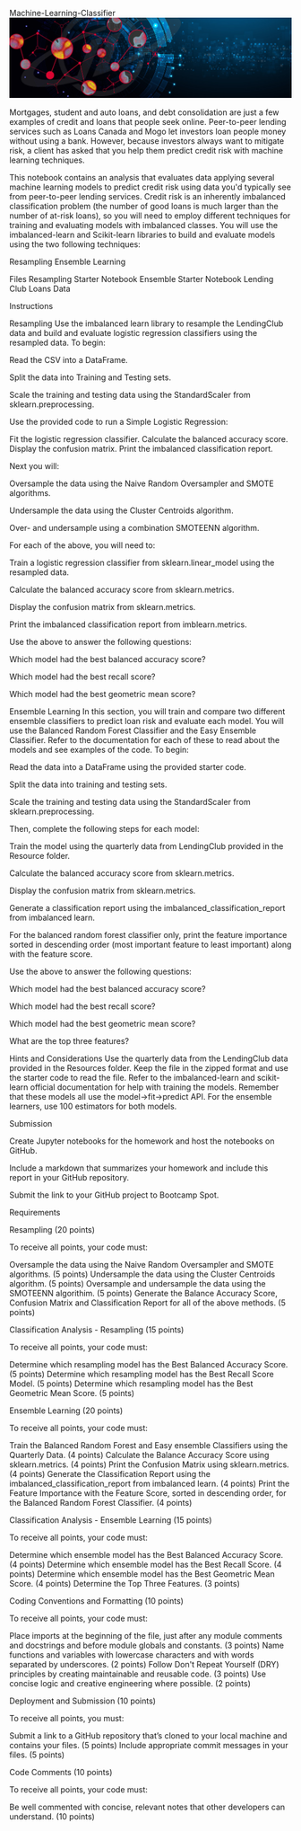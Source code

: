 Machine-Learning-Classifier
![](Resources/MachineLearning-Banner.jpg)



Mortgages, student and auto loans, and debt consolidation are just a few examples of credit and loans that people seek online. Peer-to-peer lending services such as Loans Canada and Mogo let investors loan people money without using a bank. However, because investors always want to mitigate risk, a client has asked that you help them predict credit risk with machine learning techniques.

This notebook contains an analysis that evaluates data applying several machine learning models to predict credit risk using data you'd typically see from peer-to-peer lending services. Credit risk is an inherently imbalanced classification problem (the number of good loans is much larger than the number of at-risk loans), so you will need to employ different techniques for training and evaluating models with imbalanced classes. You will use the imbalanced-learn and Scikit-learn libraries to build and evaluate models using the two following techniques:

Resampling
Ensemble Learning



Files
Resampling Starter Notebook
Ensemble Starter Notebook
Lending Club Loans Data


Instructions

Resampling
Use the imbalanced learn library to resample the LendingClub data and build and evaluate logistic regression classifiers using the resampled data.
To begin:


Read the CSV into a DataFrame.


Split the data into Training and Testing sets.


Scale the training and testing data using the StandardScaler from sklearn.preprocessing.


Use the provided code to run a Simple Logistic Regression:

Fit the logistic regression classifier.
Calculate the balanced accuracy score.
Display the confusion matrix.
Print the imbalanced classification report.



Next you will:


Oversample the data using the Naive Random Oversampler and SMOTE algorithms.


Undersample the data using the Cluster Centroids algorithm.


Over- and undersample using a combination SMOTEENN algorithm.


For each of the above, you will need to:


Train a logistic regression classifier from sklearn.linear_model using the resampled data.


Calculate the balanced accuracy score from sklearn.metrics.


Display the confusion matrix from sklearn.metrics.


Print the imbalanced classification report from imblearn.metrics.


Use the above to answer the following questions:

Which model had the best balanced accuracy score?




Which model had the best recall score?




Which model had the best geometric mean score?


Ensemble Learning
In this section, you will train and compare two different ensemble classifiers to predict loan risk and evaluate each model. You will use the Balanced Random Forest Classifier and the Easy Ensemble Classifier. Refer to the documentation for each of these to read about the models and see examples of the code.
To begin:


Read the data into a DataFrame using the provided starter code.


Split the data into training and testing sets.


Scale the training and testing data using the StandardScaler from sklearn.preprocessing.


Then, complete the following steps for each model:


Train the model using the quarterly data from LendingClub provided in the Resource folder.


Calculate the balanced accuracy score from sklearn.metrics.


Display the confusion matrix from sklearn.metrics.


Generate a classification report using the imbalanced_classification_report from imbalanced learn.


For the balanced random forest classifier only, print the feature importance sorted in descending order (most important feature to least important) along with the feature score.


Use the above to answer the following questions:


Which model had the best balanced accuracy score?


Which model had the best recall score?


Which model had the best geometric mean score?


What are the top three features?




Hints and Considerations
Use the quarterly data from the LendingClub data provided in the Resources folder. Keep the file in the zipped format and use the starter code to read the file.
Refer to the imbalanced-learn and scikit-learn official documentation for help with training the models. Remember that these models all use the model->fit->predict API.
For the ensemble learners, use 100 estimators for both models.

Submission


Create Jupyter notebooks for the homework and host the notebooks on GitHub.


Include a markdown that summarizes your homework and include this report in your GitHub repository.


Submit the link to your GitHub project to Bootcamp Spot.




Requirements

Resampling  (20 points)

To receive all points, your code must:

Oversample the data using the Naive Random Oversampler and SMOTE algorithms. (5 points)
Undersample the data using the Cluster Centroids algorithm. (5 points)
Oversample and undersample the data using the SMOTEENN algorithim. (5 points)
Generate the Balance Accuracy Score, Confusion Matrix and Classification Report for all of the above methods. (5 points)


Classification Analysis - Resampling  (15 points)

To receive all points, your code must:

Determine which resampling model has the Best Balanced Accuracy Score. (5 points)
Determine which resampling model has the Best Recall Score Model. (5 points)
Determine which resampling model has the Best Geometric Mean Score. (5 points)


Ensemble Learning  (20 points)

To receive all points, your code must:

Train the Balanced Random Forest and Easy ensemble Classifiers using the Quarterly Data. (4 points)
Calculate the Balance Accuracy Score using sklearn.metrics. (4 points)
Print the Confusion Matrix using sklearn.metrics. (4 points)
Generate the Classification Report using the imbalanced_classification_report from imbalanced learn. (4 points)
Print the Feature Importance with the Feature Score, sorted in descending order, for the Balanced Random Forest Classifier. (4 points)


Classification Analysis - Ensemble Learning  (15 points)

To receive all points, your code must:

Determine which ensemble model has the Best Balanced Accuracy Score. (4 points)
Determine which ensemble model has the Best Recall Score. (4 points)
Determine which ensemble model has the Best Geometric Mean Score. (4 points)
Determine the Top Three Features. (3 points)


Coding Conventions and Formatting (10 points)

To receive all points, your code must:

Place imports at the beginning of the file, just after any module comments and docstrings and before module globals and constants. (3 points)
Name functions and variables with lowercase characters and with words separated by underscores. (2 points)
Follow Don't Repeat Yourself (DRY) principles by creating maintainable and reusable code. (3 points)
Use concise logic and creative engineering where possible. (2 points)


Deployment and Submission (10 points)

To receive all points, you must:

Submit a link to a GitHub repository that’s cloned to your local machine and contains your files. (5 points)
Include appropriate commit messages in your files. (5 points)


Code Comments (10 points)

To receive all points, your code must:

Be well commented with concise, relevant notes that other developers can understand. (10 points)
